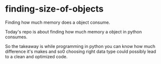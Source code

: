 # finding-size-of-objects
Finding how much memory does a object consume.

Today's repo is about finding how much memory a object in python consumes.

So the takeaway is while programming in python you can know how much difference it's makes and so0 choosing right data type could possibly lead to a clean and optimized code.

